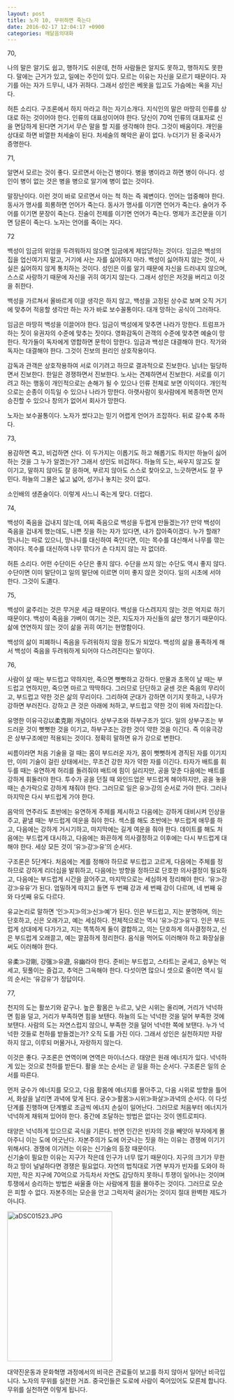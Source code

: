 ```yaml
---
layout: post
title: 노자 10, 무위하면 죽는다
date: 2016-02-17 12:04:17 +0900
categories: 깨달음의대화
---
```

70, 

  


나의 말은 알기도 쉽고, 행하기도 쉬운데, 천하 사람들은 알지도 못하고, 행하지도 못한다. 말에는 근거가 있고, 일에는 주인이 있다. 모르는 이유는 자신을 모르기 때문이다. 자기를 아는 자가 드무니, 내가 귀하다. 그래서 성인은 베옷을 입고도 가슴에는 옥을 지닌다.

  


허튼 소리다. 구조론에서 하지 마라고 하는 자기소개다. 지식인의 말은 마땅히 인류를 상대로 하는 것이어야 한다. 인류의 대표성이어야 한다. 당신이 70억 인류의 대표자로 신을 면담하게 된다면 거기서 무슨 말을 할 지를 생각해야 한다. 그것이 배움이다. 개인을 상대로 하면 비열한 처세술이 된다. 처세술의 해악은 끝이 없다. 누더기가 된 중국사가 증명한다. 

  


71, 

  


알면서 모르는 것이 좋다. 모르면서 아는건 병이다. 병을 병이라고 하면 병이 아니다. 성인이 병이 없는 것은 병을 병으로 알기에 병이 없는 것이다. 

  


말장난이다. 이런 것이 바로 모르면서 아는 척 하는 즉 궤변이다. 언어는 엄중해야 한다. 동사가 명사를 희롱하면 언어가 죽는다. 동사가 명사를 이기면 언어가 죽는다. 술어가 주어를 이기면 문장이 죽는다. 진술이 전제를 이기면 언어가 죽는다. 명제가 조건문을 이기면 담론이 죽는다. 노자는 언어를 죽이는 자다. 

  


72 

  


백성이 임금의 위엄을 두려워하지 않으면 임금에게 제압당하는 것이다. 임금은 백성의 집을 업신여기지 말고, 거기에 사는 자를 싫어하지 마라. 백성이 싫어하지 않는 것이, 사실은 싫어하지 않게 통치하는 것이다. 성인은 이를 알기 때문에 자신을 드러내지 않으며, 스스로 사랑하기 때문에 자신을 귀히 여기지 않는다. 그래서 성인은 저것을 버리고 이것을 취한다.

  


백성을 가르쳐서 올바르게 이끌 생각은 하지 않고, 백성을 고정된 상수로 보며 오직 거기에 맞추어 적응할 생각만 하는 자가 바로 보수꼴통이다. 대개 망하는 공식이 그러하다.   
      
임금은 마땅히 백성을 이끌어야 한다. 임금이 백성에게 맞추면 나라가 망한다. 트럼프가 하는 짓이 유권자의 수준에 맞추는 짓이다. 영화감독이 관객의 수준에 맞추면 예술이 망한다. 작가들이 독자에게 영합하면 문학이 망한다. 임금과 백성은 대결해야 한다. 작가와 독자는 대결해야 한다. 그것이 진보의 원리인 상호작용이다.  
      
감독과 관객은 상호작용하여 서로 이기려고 하므로 결과적으로 진보한다. 남녀는 밀당하면서 진보한다. 한일은 경쟁하면서 진보한다. 노사는 견제하면서 진보한다. 서로를 이기려고 하는 행동이 개인적으로는 손해가 될 수 있으나 인류 전체로 보면 이익이다. 개인적으로는 순종이 이득일 수 있으나 나라가 망한다. 아랫사람이 윗사람에게 복종하면 먼저 승진할 수 있으나 창의가 없어서 회사가 망한다.   
      
노자는 보수꼴통이다. 노자가 썼다고는 믿기 어렵게 언어가 조잡하다. 뒤로 갈수록 추하다. 

  


73, 

  


용감하면 죽고, 비겁하면 산다. 이 두가지는 이롭기도 하고 해롭기도 하지만 하늘이 싫어하는 것을 그 누가 알겠는가? 그래서 성인도 비겁하다. 하늘의 도는, 싸우지 않고도 잘 이기고, 말하지 않아도 잘 응하며, 부르지 않아도 스스로 찾아오고, 느긋하면서도 잘 꾸민다. 하늘의 그물은 넓고 넓어, 성기나 놓치는 것이 없다. 

  


소인배의 생존술이다. 이렇게 사느니 죽는게 맞다. 더럽다. 

  


74, 

  


백성이 죽음을 겁내지 않는데, 어찌 죽음으로 백성을 두렵게 만들겠는가? 만약 백성이 죽음을 겁내게 했는데도, 나쁜 짓을 하는 자가 있다면, 내가 잡아죽이겠다. 누가 할래? 망나니는 따로 있으니, 망나니를 대신하여 죽인다면, 이는 목수를 대신해서 나무를 깎는 격이다. 목수를 대신하여 나무 깎다가 손 다치지 않는 자 없더라. 

  


허튼 소리다. 어떤 수단이든 수단은 좋지 않다. 수단을 쓰지 않는 수단도 역시 좋지 않다. 수단이면 이미 말단이고 일의 말단에 이르면 이미 좋지 않은 것이다. 일의 시초에 서야 한다. 그것이 도道다. 

  


75, 

  


백성이 굶주리는 것은 무거운 세금 때문이다. 백성을 다스려지지 않는 것은 억지로 하기 때문이다. 백성이 죽음을 가벼이 여기는 것은, 지도자가 자신들의 삶만 챙기기 때문이다. 삶에 연연하지 않는 것이 삶을 귀히 여기는 현명함이다.

  


백성의 삶이 피폐하니 죽음을 두려워하지 않을 정도가 되었다. 백성의 삶을 풍족하게 해서 백성이 죽음을 두려워하게 되어야 다스려진다는 말이다. 

  


76, 

  


사람이 살 때는 부드럽고 약하지만, 죽으면 뻣뻣하고 강하다. 만물과 초목이 날 때는 부드럽고 연하지만, 죽으면 마르고 딱딱하다. 그러므로 단단하고 굳센 것은 죽음의 무리이고, 부드럽고 약한 것은 삶의 무리이다. 그리하여 군대가 강하면 이기지 못하고, 나무가 강하면 부러진다. 강하고 큰 것은 아래에 처하고, 부드럽고 약한 것이 위에 자리잡는다. 

  


유명한 이유극강以柔克剛 개념이다. 상부구조와 하부구조가 있다. 일의 상부구조는 부드러운 것이 뻣뻣한 것을 이기고, 하부구조는 강한 것이 약한 것을 이긴다. 즉 이유극강은 상부구조에만 적용되는 것이다. 정확히 말하면 유가 강으로 변한다.  
      
씨름이라면 처음 기술을 걸 때는 몸이 부드러운 자가, 몸이 뻣뻣하게 경직된 자를 이기지만, 이미 기술이 걸린 상태에서는, 무조건 강한 자가 약한 자를 이긴다. 타자가 배트를 휘두를 때는 유연하게 허리를 돌려줘야 배트에 힘이 실리지만, 공을 맞춘 다음에는 배트를 강하게 휘둘러야 한다. 투수가 공을 던질 때 와인드업은 부드럽게 해야하지만, 공을 놓을 때는 손가락으로 강하게 채줘야 한다. 그러므로 일은 유≫강의 순서로 가야 한다. 그러나 마지막은 다시 부드럽게 가야 한다.   
      
음악의 연주라도 초반에는 유연하게 주제를 제시하고 다음에는 강하게 대비시켜 인상을 주고, 끝낼 때는 부드럽게 여운을 줘야 한다. 섹스를 해도 초반에는 부드럽게 애무를 하고, 다음에는 강하게 거시기하고, 마지막에는 길게 여운을 줘야 한다. 데이트를 해도 처음에는 부드럽게 대시하고, 다음에는 화끈하게 의사결정하고 이후에는 다시 부드럽게 대해야 한다. 세상 모든 것이 ‘유≫강≫유’의 순서다.   
      
구조론은 5단계다. 처음에는 계를 정해야 하므로 부드럽고 고르게, 다음에는 주체를 정하므로 강하게 리더십을 발휘하고, 다음에는 방향을 정하므로 단호한 의사결정이 필요하고, 다음에는 부드럽게 시간을 끌어주고, 마지막으로는 세심하게 정리해야 한다. ‘유≫강강≫유유’가 된다. 엄밀하게 따지고 들면 두 번째 강과 세 번째 강이 다르며, 네 번째 유와 다섯째 유도 다르다.   
      
유교논리로 말하면 ‘인≫지≫의≫신≫예’가 된다. 인은 부드럽고, 지는 분명하며, 의는 단호하고, 신은 오래가고, 예는 세심하다. 전체적으로는 역시 ‘유≫강≫유’다. 인은 부드럽게 상대에게 다가가고, 지는 똑똑하게 둘이 결합하고, 의는 단호하게 의사결정하고, 신은 부드럽게 오래끌고, 예는 깔끔하게 정리한다. 음식을 먹어도 이러해야 하고 화장실을 써도 이러해야 한다.   
      
유柔≫강剛, 강强≫유遊, 유幽라야 한다. 준비는 부드럽고, 스타트는 굳세고, 승부는 억세고, 뒷풀이는 즐겁고, 추억은 그윽해야 한다. 다섯이면 많으니 셋으로 줄이면 역시 일의 순서는 ‘유강유’가 정답이다. 

  


77, 

  


천지의 도는 활쏘기와 같구나. 높은 활몸은 누르고, 낮은 시위는 올리며, 거리가 넉넉하면 힘을 덜고, 거리가 부족하면 힘을 보탠다. 하늘의 도는 넉넉한 것을 덜어 부족한 것에 보탠다. 사람의 도는 자연스럽지 않으니, 부족한 것을 덜어 넉넉한 쪽에 보탠다. 누가 넉넉한 것들로 천하를 받들겠는가? 오직 도를 가진 이다. 그래서 성인은 실천하지만 자랑하지 않고, 이루되 머물거나, 자랑하지 않는다. 

  


이것은 좋다. 구조론은 연역이며 연역은 마이너스다. 태양은 원래 에너지가 있다. 넉넉하게 있는 것으로 천하를 받든다. 활을 쏘는 순서는 곧 일을 하는 순서다. 구조론은 일의 순서를 따른다.   
      
먼저 궁수가 에너지를 모으고, 다음 활몸에 에너지를 몰아주고, 다음 시위로 방향을 틀어서, 화살을 날리면 과녁에 맞게 된다. 궁수≫활몸≫시위≫화살≫과녁의 순서다. 이 다섯단계를 진행하며 단계별로 조금씩 에너지 손실이 일어난다. 그러므로 처음부터 에너지가 넉넉하게 채워져 있어야 한다. 중간에 조달하는 방법은 없다는 것이 엔트로피다.   
      
태양은 넉넉하게 있으므로 곡식을 기른다. 반면 인간은 빈자의 것을 빼앗아 부자에게 몰아주니 이는 도에 어긋난다. 자본주의가 도에 어긋나는 짓을 하는 이유는 경쟁에 이기기 위해서다. 경쟁에 이기려는 이유는 신기술의 등장 때문이다.     
신기술이 필요한 이유는 지구가 작은데 인구가 너무 많기 때문이다. 지구의 크기가 무한하고 땅이 널널하다면 경쟁은 필요없다. 자연의 법칙대로 가면 부자가 빈자를 도와야 하지만, 작은 지구에 70억으로 가득차서 자연도 감당하지 못하니 투쟁이 일어나는 것이며 투쟁에서 승리하는 방법은 싸울줄 아는 사람에게 힘을 몰아주는 것이다. 그러므로 모순은 피할 수 없다. 자본주의는 모순을 안고 그럭저럭 굴러가는 것이지 절대 완벽한 제도가 아니다.

  


<img src="assets/attach/images/198/827/675/aDSC01523.JPG" alt="aDSC01523.JPG" width="240" height="342" />

  


대약진운동과 문화혁명 과정에서의 비극은 관료들이 보고를 하지 않아서 일어난 비극입니다. 노자의 무위를 실천한 거죠. 중국인들은 도로에 사람이 죽어있어도 모른체 합니다. 무위를 실천하면 이렇게 됩니다.
